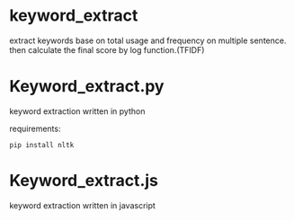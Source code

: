 # keyword_extract

extract keywords base on total usage and frequency on multiple sentence.
then calculate the final score by log function.(TFIDF)

# Keyword_extract.py

keyword extraction written in python

requirements:

```
pip install nltk
```
# Keyword_extract.js


keyword extraction written in javascript
